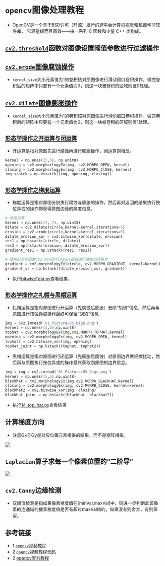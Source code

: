 # `opencv`图像处理教程
* OpenCV是一个基于BSD许可（开源）发行的跨平台计算机视觉和机器学习软件库， 它轻量级而且高效——由一系列 C 函数和少量 C++ 类构成。

## [`cv2.threshold`](https://www.bilibili.com/video/BV1PV411774y?p=9&vd_source=df8b73f15b5a0311fd8a1646ccd07daf)函数对图像设置阈值参数进行过滤操作

## [`cv2.erode`图像腐蚀操作](https://www.bilibili.com/video/BV1PV411774y?p=12&vd_source=df8b73f15b5a0311fd8a1646ccd07daf)
* `kernel_size`大小元素值为1的卷积核对原图像进行滑动窗口卷积操作，做完卷积后的矩阵中只要有一个元素值为0，则这一块被卷积的区域则置0处理。

## [`cv2.dilate`图像膨胀操作](https://www.bilibili.com/video/BV1PV411774y?p=12&vd_source=df8b73f15b5a0311fd8a1646ccd07daf)
* `kernel_size`大小元素值为1的卷积核对原图像进行滑动窗口卷积操作，做完卷积后的矩阵中只要有一个元素值为0，则这一块被卷积的区域则置1处理。

## [`形态学操作之开运算与闭运算`](https://www.bilibili.com/video/BV1PV411774y?p=14&vd_source=df8b73f15b5a0311fd8a1646ccd07daf)
* 开运算是指对原图先进行腐蚀再进行膨胀操作，闭运算则相反。
```python
kernel = np.ones((5,5), np.unit8)
opening = cv2.morphorlogyEx(img, cv2.MORPO_OPEN, kernel)
closing = cv2.morphorlogyEx(img, cv2.MORPO_ClOSE, kernel)
img_statck = np.vstatck((img, opening, closing))
```

## [`形态学操作之梯度运算`](https://www.bilibili.com/video/BV1PV411774y?p=15&vd_source=df8b73f15b5a0311fd8a1646ccd07daf)
* 梯度运算是指对原图分别执行腐蚀与膨胀的操作，然后再对返回的结果执行按位异或的操作即获得原图边缘的梯度信息。
```python
# 梯度运算
kernel = np.ones((7, 7), np.uint8)
dilate = cv2.dilate(circle,kernel=kernel,iterations=5)
erosion = cv2.erode(circle,kernel=kernel,iterations=5)
dilate_erosion_xor = cv2.bitwise_xor(dilate, erosion)
res1 = np.hstack((circle, dilate))
res2 = np.hstack((erosion, dilate_erosion_xor))
gradient_res1 = np.vstack((res1, res2))

# 使用形态学函数cv2.morphologyEx直接进行梯度运算操作
gradient = cv2.morphologyEx(circle, cv2.MORPH_GRADIENT, kernel=kernel)
gradient_vs = np.hstack((dilate_erosion_xor, gradient))
```
* 执行[bitwiseTest.py](src/bitwiseTest.py)查看结果。

## [`形态学操作之礼帽与黑帽运算`](https://www.bilibili.com/video/BV1PV411774y?p=16&vd_source=df8b73f15b5a0311fd8a1646ccd07daf)
* 礼帽运算是指对原图进行开运算（先腐蚀后膨胀）去除“胡须”信息，然后再与原图进行按位异或操作最终可保留“胡须”信息
```python
img = cv2.imread('01_Picture/05_Dige.png')
kernel = np.ones((5,5),np.uint8)
tophat = cv2.morphologyEx(img,cv2.MORPH_TOPHAT,kernel)
opening = cv2.morphologyEx(img, cv2.MORPH_OPEN, kernel)
tophat2 = cv2.bitwise_xor(img, opening)
tophat_joint = np.hstack((tophat, tophat2))
```
* 黑帽运算是指对原图进行闭运算（先膨胀后腐蚀）对原图边界做轻微扰动，然后再与原图执行按位异或的操作最终获取到原图的边界信息。
```python
img = img = cv2.imread('01_Picture/05_Dige.png')
kernel = np.ones((5,5),np.uint8)
blackhat = cv2.morphologyEx(img,cv2.MORPH_BLACKHAT,kernel)
closing = cv2.morphologyEx(img, cv2.MORPH_CLOSE, kernel=kernel)
blackhat2 = cv2.bitwise_xor(img, closing)
blackhat_joint = np.hstack((blackhat, blackhat2))
```
* 执行[14_top_hat.py](opencv_tutorial/14_top_hat.py)查看结果

## 计算梯度方向
* 注意Gx与Gy是对应位置元素相乘的结果，而不是矩阵相乘。

![](opencv_tutorial/data/gradient_direction.png)


## `Laplacian`算子求每一个像素位置的“二阶导”
![](opencv_tutorial/data/LaplacianFormula.png)

## `cv2.Canny`边缘检测
* 双阈值检测是指如果像素梯度值在[minVal,maxVal]中，则进一步判断此该像素的连通域的像素梯度值是否有超过maxVal值的，如果没有则舍弃，有则保留。


## 参考链接
* 1 [`opencv`视频教程](https://www.bilibili.com/video/BV1PV411774y?p=9&vd_source=df8b73f15b5a0311fd8a1646ccd07daf)
* 2 [`opencv`视频教程代码](https://github.com/Amanda-Barbara/opencv_tutorial)
* 2 [opencv官方教程](https://docs.opencv.org/4.x/d7/da8/tutorial_table_of_content_imgproc.html)
